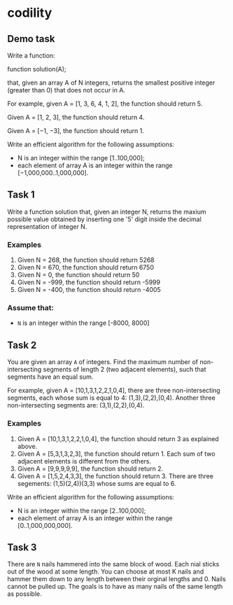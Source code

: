 # codility

## Demo task

Write a function:

function solution(A);

that, given an array A of N integers, returns the smallest positive integer (greater than 0) that does not occur in A.

For example, given A = [1, 3, 6, 4, 1, 2], the function should return 5.

Given A = [1, 2, 3], the function should return 4.

Given A = [−1, −3], the function should return 1.

Write an efficient algorithm for the following assumptions:

* N is an integer within the range [1..100,000];
* each element of array A is an integer within the range [−1,000,000..1,000,000].

## Task 1

Write a function solution that, given an integer N, returns the maxium possible value obtained by inserting one '5' digit inside the decimal representation of integer N.

### Examples

1. Given N = 268, the function should return 5268
2. Given N = 670, the function should return 6750
3. Given N = 0, the function should return 50
4. Given N = -999, the function should return -5999
5. Given N = -400, the function should return -4005

### Assume that:

* ``N`` is an integer within the range [-8000, 8000]

## Task 2

You are given an array ``A`` of integers. Find the maximum number of non-intersecting segments of length 2 (two adjacent elements), such that segments have an equal sum.

For example, given A = [10,1,3,1,2,2,1,0,4], there are three non-intersecting segments, each whose sum is equal to 4: (1,3),(2,2),(0,4). Another three non-intersecting segments are: (3,1),(2,2),(0,4).

### Examples

1. Given A = [10,1,3,1,2,2,1,0,4], the function should return 3 as explained above.
2. Given A = [5,3,1,3,2,3], the function should return 1. Each sum of two adjacent elements is different from the others.
3. Given A = [9,9,9,9,9], the function should return 2.
4. Given A = [1,5,2,4,3,3], the function should return 3. There are three segements: (1,5)(2,4))(3,3) whose sums are equal to 6.

Write an efficient algorithm for the following assumptions:

* N is an integer within the range [2..100,000];
* each element of array A is an integer within the range [0..1,000,000,000].

## Task 3

There are ``N`` nails hammered into the same block of wood. Each nial sticks out of the wood at some length. You can choose at most K nails and hammer them down to any length between their orginal lengths and 0. Nails cannot be pulled up. The goals is to have as many nails of the same length as possible.